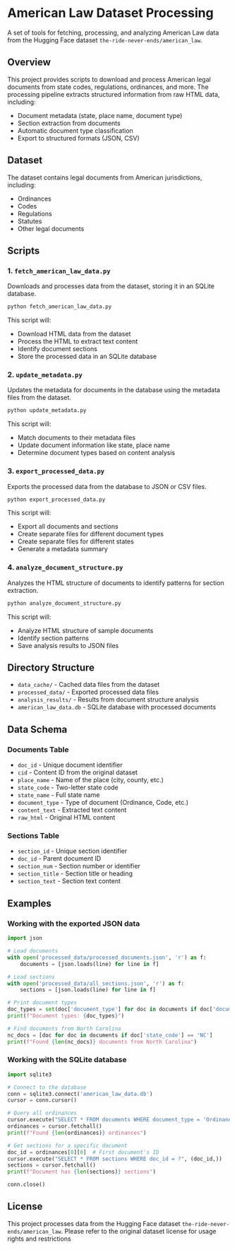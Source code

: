 # American Law Dataset Processing

A set of tools for fetching, processing, and analyzing American Law data from the Hugging Face dataset `the-ride-never-ends/american_law`.

## Overview

This project provides scripts to download and process American legal documents from state codes, regulations, ordinances, and more. The processing pipeline extracts structured information from raw HTML data, including:

- Document metadata (state, place name, document type)
- Section extraction from documents
- Automatic document type classification
- Export to structured formats (JSON, CSV)

## Dataset

The dataset contains legal documents from American jurisdictions, including:

- Ordinances
- Codes
- Regulations
- Statutes
- Other legal documents

## Scripts

### 1. `fetch_american_law_data.py`

Downloads and processes data from the dataset, storing it in an SQLite database.

```bash
python fetch_american_law_data.py
```

This script will:
- Download HTML data from the dataset
- Process the HTML to extract text content
- Identify document sections
- Store the processed data in an SQLite database

### 2. `update_metadata.py`

Updates the metadata for documents in the database using the metadata files from the dataset.

```bash
python update_metadata.py
```

This script will:
- Match documents to their metadata files
- Update document information like state, place name
- Determine document types based on content analysis

### 3. `export_processed_data.py`

Exports the processed data from the database to JSON or CSV files.

```bash
python export_processed_data.py
```

This script will:
- Export all documents and sections
- Create separate files for different document types
- Create separate files for different states
- Generate a metadata summary

### 4. `analyze_document_structure.py`

Analyzes the HTML structure of documents to identify patterns for section extraction.

```bash
python analyze_document_structure.py
```

This script will:
- Analyze HTML structure of sample documents
- Identify section patterns
- Save analysis results to JSON files

## Directory Structure

- `data_cache/` - Cached data files from the dataset
- `processed_data/` - Exported processed data files
- `analysis_results/` - Results from document structure analysis
- `american_law_data.db` - SQLite database with processed documents

## Data Schema

### Documents Table

- `doc_id` - Unique document identifier
- `cid` - Content ID from the original dataset
- `place_name` - Name of the place (city, county, etc.)
- `state_code` - Two-letter state code
- `state_name` - Full state name
- `document_type` - Type of document (Ordinance, Code, etc.)
- `content_text` - Extracted text content
- `raw_html` - Original HTML content

### Sections Table

- `section_id` - Unique section identifier
- `doc_id` - Parent document ID
- `section_num` - Section number or identifier
- `section_title` - Section title or heading
- `section_text` - Section text content

## Examples

### Working with the exported JSON data

```python
import json

# Load documents
with open('processed_data/processed_documents.json', 'r') as f:
    documents = [json.loads(line) for line in f]

# Load sections
with open('processed_data/all_sections.json', 'r') as f:
    sections = [json.loads(line) for line in f]

# Print document types
doc_types = set(doc['document_type'] for doc in documents if doc['document_type'])
print(f"Document types: {doc_types}")

# Find documents from North Carolina
nc_docs = [doc for doc in documents if doc['state_code'] == 'NC']
print(f"Found {len(nc_docs)} documents from North Carolina")
```

### Working with the SQLite database

```python
import sqlite3

# Connect to the database
conn = sqlite3.connect('american_law_data.db')
cursor = conn.cursor()

# Query all ordinances
cursor.execute("SELECT * FROM documents WHERE document_type = 'Ordinance'")
ordinances = cursor.fetchall()
print(f"Found {len(ordinances)} ordinances")

# Get sections for a specific document
doc_id = ordinances[0][0]  # First document's ID
cursor.execute("SELECT * FROM sections WHERE doc_id = ?", (doc_id,))
sections = cursor.fetchall()
print(f"Document has {len(sections)} sections")

conn.close()
```

## License

This project processes data from the Hugging Face dataset `the-ride-never-ends/american_law`. Please refer to the original dataset license for usage rights and restrictions 